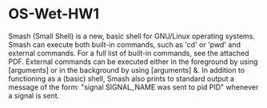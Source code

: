 # OS-Wet-HW1
 
Smash (Small Shell) is a new, basic shell for GNU/Linux operating systems. Smash can execute both built-in commands, such as 'cd' or 'pwd' and external commands. For a full list of built-in commands, see the attached PDF. External commands can be executed either in the foreground by using <command> [arguments] or in the background by using <command> [arguments] &. In addition to functioning as a (basic) shell, Smash also prints to standard output a message of the form: "signal SIGNAL_NAME was sent to pid PID" whenever a signal is sent.

